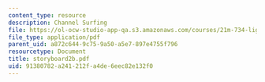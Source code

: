 ```yaml
---
content_type: resource
description: Channel Surfing
file: https://ol-ocw-studio-app-qa.s3.amazonaws.com/courses/21m-734-lighting-design-for-the-theatre-fall-2003/91380782a241212fa4de6eec82e132f0_storyboard2b.pdf
file_type: application/pdf
parent_uid: a872c644-9c75-9a50-a5e7-897e4755f796
resourcetype: Document
title: storyboard2b.pdf
uid: 91380782-a241-212f-a4de-6eec82e132f0
---
```

